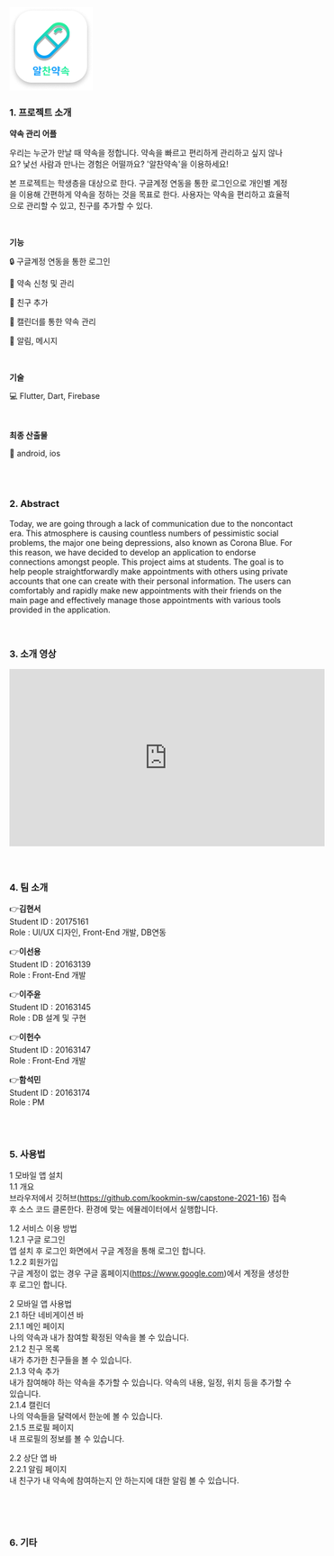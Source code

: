![img2](./img2.png)

### 1. 프로젝트 소개

  **약속 관리 어플**

우리는 누군가 만날 때 약속을 정합니다.
약속을 빠르고 편리하게 관리하고 싶지 않나요?
낯선 사람과 만나는 경험은 어떨까요? 
'알찬약속'을 이용하세요!

본 프로젝트는 학생층을 대상으로 한다. 구글계정 연동을 통한 로그인으로 개인별 계정을 이용해 간편하게 약속을 정하는 것을 목표로 한다.
사용자는 약속을 편리하고 효율적으로 관리할 수 있고, 친구를 추가할 수 있다.

<br>

**기능** 

🔒 구글계정 연동을 통한 로그인

📌 약속 신청 및 관리

👫 친구 추가

📆 캘린더를 통한 약속 관리

🔔 알림, 메시지


<br>

**기술**

💻 Flutter, Dart, Firebase

<br>

**최종 산출물**

📱 android, ios

<br>
<br>

### 2. Abstract<br>
Today, we are going through a lack of communication due to the noncontact era. This atmosphere is causing countless numbers of pessimistic social problems, the major one being depressions, also known as Corona Blue. For this reason, we have decided to develop an application to endorse connections amongst people. This project aims at students. The goal is to help people straightforwardly make appointments with others using private accounts that one can create with their personal information. The users can comfortably and rapidly make new appointments with their friends on the main page and effectively manage those appointments with various tools provided in the application.
<br>
<br>
<br>

### 3. 소개 영상

<iframe width="560" height="315" src="https://www.youtube.com/embed/3CJT4bgiWSo" title="YouTube video player" frameborder="0" allow="accelerometer; autoplay; clipboard-write; encrypted-media; gyroscope; picture-in-picture" allowfullscreen></iframe>

<br>
<br>
<br>

### 4. 팀 소개

👉**김현서**   
   Student ID : 20175161   
   Role : UI/UX 디자인, Front-End 개발, DB연동
  <br>   

👉**이선용**<br>
Student ID : 20163139 <br>
Role : Front-End 개발
   <br>

👉**이주윤**<br>
Student ID : 20163145 <br>
Role : DB 설계 및 구현
   <br>

👉**이헌수** <br>
Student ID : 20163147 <br>
Role : Front-End 개발
   <br>    

👉**함석민** <br>
Student ID : 20163174 <br>
Role : PM

   <br>
   <br>

### 5. 사용법

1 모바일 앱 설치<br>
1.1 개요<br>
브라우저에서 깃허브(https://github.com/kookmin-sw/capstone-2021-16) 접속 후 소스 코드 클론한다. 환경에 맞는 에뮬레이터에서 실행합니다.<br>

1.2 서비스 이용 방법<br>
1.2.1 구글 로그인<br>
앱 설치 후 로그인 화면에서 구글 계정을 통해 로그인 합니다.<br>
1.2.2 회원가입<br>
구글 계정이 없는 경우 구글 홈페이지(https://www.google.com)에서 계정을 생성한 후 로그인 합니다.<br>

2 모바일 앱 사용법<br>
2.1 하단 네비게이션 바<br>
2.1.1 메인 페이지<br>
나의 약속과 내가 참여할 확정된 약속을 볼 수 있습니다.<br>
2.1.2 친구 목록<br>
내가 추가한 친구들을 볼 수 있습니다.<br>
2.1.3 약속 추가<br>
내가 참여해야 하는 약속을 추가할 수 있습니다. 약속의 내용, 일정, 위치 등을 추가할 수 있습니다.<br>
2.1.4 캘린더<br>
나의 약속들을 달력에서 한눈에 볼 수 있습니다.<br>
2.1.5 프로필 페이지<br>
내 프로필의 정보를 볼 수 있습니다.<br>

2.2 상단 앱 바<br>
2.2.1 알림 페이지<br>
내 친구가 내 약속에 참여하는지 안 하는지에 대한 알림 볼 수 있습니다.<br>




<br>
<br>
<br>

### 6. 기타


